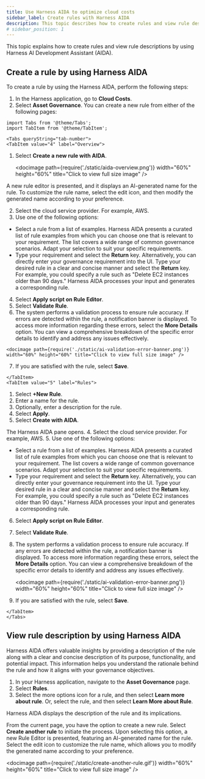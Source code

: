 ```yaml
---
title: Use Harness AIDA to optimize cloud costs 
sidebar_label: Create rules with Harness AIDA   
description: This topic describes how to create rules and view rule descriptions by using Harness AI Development Assistant (AIDA).
# sidebar_position: 1
---
```



This topic explains how to create rules and view rule descriptions by using Harness AI Development Assistant (AIDA).

## Create a rule by using Harness AIDA

To create a rule by using the Harness AIDA, perform the following steps: 

1. In the Harness application, go to **Cloud Costs**.
2. Select **Asset Governance**. You can create a new rule from either of the following pages: 
```mdx-code-block
import Tabs from '@theme/Tabs';
import TabItem from '@theme/TabItem';
```

```mdx-code-block
<Tabs queryString="tab-number">
<TabItem value="4" label="Overview">
```
1. Select **Create a new rule with AIDA**.

    <docimage path={require('./static/aida-overview.png')} width="60%" height="60%" title="Click to view full size image" />


 A new rule editor is presented, and it displays an AI-generated name for the rule. To customize the rule name, select the edit icon, and then modify the generated name according to your preference.

2. Select the cloud service provider. For example, AWS.
3. Use one of the following options: 

  * Select a rule from a list of examples. Harness AIDA presents a curated list of rule examples from which you can choose one that is relevant to your requirement. The list covers a wide range of common governance scenarios. Adapt your selection to suit your specific requirements.
  * Type your requirement and select the **Return** key. Alternatively, you can directly enter your governance requirement into the UI. Type your desired rule in a clear and concise manner and select the **Return** key. For example, you could specify a rule such as "Delete EC2 instances older than 90 days." Harness AIDA processes your input and generates a corresponding rule.

4.   Select **Apply script on Rule Editor**.
5.   Select **Validate Rule**.
6.   The system performs a validation process to ensure rule accuracy. If errors are detected within the rule, a notification banner is displayed. To access more information regarding these errors, select the **More Details** option. You can view a comprehensive breakdown of the specific error details to identify and address any issues effectively. 

    <docimage path={require('./static/ai-validation-error-banner.png')} width="60%" height="60%" title="Click to view full size image" />
7.  If you are satisfied with the rule, select **Save**. 

```mdx-code-block
</TabItem>
<TabItem value="5" label="Rules">
```
   
1. Select **+New Rule**. 
2. Enter a name for the rule.
3. Optionally, enter a description for the rule.
4. Select **Apply**.
5. Select **Create with AIDA**.

  The Harness AIDA pane opens.
4. Select the cloud service provider. For example, AWS.
5. Use one of the following options: 

  * Select a rule from a list of examples. Harness AIDA presents a curated list of rule examples from which you can choose one that is relevant to your requirement. The list covers a wide range of common governance scenarios. Adapt your selection to suit your specific requirements.
  * Type your requirement and select the **Return** key. Alternatively, you can directly enter your governance requirement into the UI. Type your desired rule in a clear and concise manner and select the **Return** key. For example, you could specify a rule such as "Delete EC2 instances older than 90 days." Harness AIDA processes your input and generates a corresponding rule.

6. Select **Apply script on Rule Editor**.
7. Select **Validate Rule**.
8. The system performs a validation process to ensure rule accuracy. If any errors are detected within the rule, a notification banner is displayed. To access more information regarding these errors, select the **More Details** option. You can view a comprehensive breakdown of the specific error details to identify and address any issues effectively. 

    <docimage path={require('./static/ai-validation-error-banner.png')} width="60%" height="60%" title="Click to view full size image" />
9.  If you are satisfied with the rule, select **Save**. 

```mdx-code-block
</TabItem>
</Tabs>
```

## View rule description by using Harness AIDA

Harness AIDA offers valuable insights by providing a description of the rule along with a clear and concise description of its purpose, functionality, and potential impact. This information helps you understand the rationale behind the rule and how it aligns with your governance objectives.
1. In your Harness application, navigate to the **Asset Governance** page.
2. Select **Rules**.
3. Select the more options icon for a rule, and then select **Learn more about rule**. Or, select the rule, and then select **Learn More about Rule**.

 Harness AIDA displays the description of the rule and its implications.

From the current page, you have the option to create a new rule. Select **Create another rule** to initiate the process. Upon selecting this option, a new Rule Editor is presented, featuring an AI-generated name for the rule. Select the edit icon to customize the rule name, which allows you to modify the generated name according to your preference.

  <docimage path={require('./static/create-another-rule.gif')} width="60%" height="60%" title="Click to view full size image" />

   